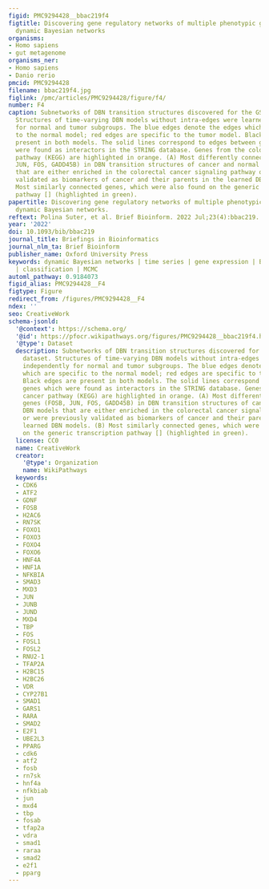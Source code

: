 ```yaml
---
figid: PMC9294428__bbac219f4
figtitle: Discovering gene regulatory networks of multiple phenotypic groups using
  dynamic Bayesian networks
organisms:
- Homo sapiens
- gut metagenome
organisms_ner:
- Homo sapiens
- Danio rerio
pmcid: PMC9294428
filename: bbac219f4.jpg
figlink: /pmc/articles/PMC9294428/figure/f4/
number: F4
caption: Subnetworks of DBN transition structures discovered for the GSE37182 dataset.
  Structures of time-varying DBN models without intra-edges were learned independently
  for normal and tumor subgroups. The blue edges denote the edges which are specific
  to the normal model; red edges are specific to the tumor model. Black edges are
  present in both models. The solid lines correspond to edges between genes which
  were found as interactors in the STRING database. Genes from the colorectal cancer
  pathway (KEGG) are highlighted in orange. (A) Most differently connected genes (FOSB,
  JUN, FOS, GADD45B) in DBN transition structures of cancer and normal DBN models
  that are either enriched in the colorectal cancer signaling pathway or were previously
  validated as biomarkers of cancer and their parents in the learned DBN models. (B)
  Most similarly connected genes, which were also found on the generic transcription
  pathway [] (highlighted in green).
papertitle: Discovering gene regulatory networks of multiple phenotypic groups using
  dynamic Bayesian networks.
reftext: Polina Suter, et al. Brief Bioinform. 2022 Jul;23(4):bbac219.
year: '2022'
doi: 10.1093/bib/bbac219
journal_title: Briefings in Bioinformatics
journal_nlm_ta: Brief Bioinform
publisher_name: Oxford University Press
keywords: dynamic Bayesian networks | time series | gene expression | Bayesian learning
  | classification | MCMC
automl_pathway: 0.9184073
figid_alias: PMC9294428__F4
figtype: Figure
redirect_from: /figures/PMC9294428__F4
ndex: ''
seo: CreativeWork
schema-jsonld:
  '@context': https://schema.org/
  '@id': https://pfocr.wikipathways.org/figures/PMC9294428__bbac219f4.html
  '@type': Dataset
  description: Subnetworks of DBN transition structures discovered for the GSE37182
    dataset. Structures of time-varying DBN models without intra-edges were learned
    independently for normal and tumor subgroups. The blue edges denote the edges
    which are specific to the normal model; red edges are specific to the tumor model.
    Black edges are present in both models. The solid lines correspond to edges between
    genes which were found as interactors in the STRING database. Genes from the colorectal
    cancer pathway (KEGG) are highlighted in orange. (A) Most differently connected
    genes (FOSB, JUN, FOS, GADD45B) in DBN transition structures of cancer and normal
    DBN models that are either enriched in the colorectal cancer signaling pathway
    or were previously validated as biomarkers of cancer and their parents in the
    learned DBN models. (B) Most similarly connected genes, which were also found
    on the generic transcription pathway [] (highlighted in green).
  license: CC0
  name: CreativeWork
  creator:
    '@type': Organization
    name: WikiPathways
  keywords:
  - CDK6
  - ATF2
  - GDNF
  - FOSB
  - H2AC6
  - RN7SK
  - FOXO1
  - FOXO3
  - FOXO4
  - FOXO6
  - HNF4A
  - HNF1A
  - NFKBIA
  - SMAD3
  - MXD3
  - JUN
  - JUNB
  - JUND
  - MXD4
  - TBP
  - FOS
  - FOSL1
  - FOSL2
  - RNU2-1
  - TFAP2A
  - H2BC15
  - H2BC26
  - VDR
  - CYP27B1
  - SMAD1
  - GARS1
  - RARA
  - SMAD2
  - E2F1
  - UBE2L3
  - PPARG
  - cdk6
  - atf2
  - fosb
  - rn7sk
  - hnf4a
  - nfkbiab
  - jun
  - mxd4
  - tbp
  - fosab
  - tfap2a
  - vdra
  - smad1
  - raraa
  - smad2
  - e2f1
  - pparg
---
```

